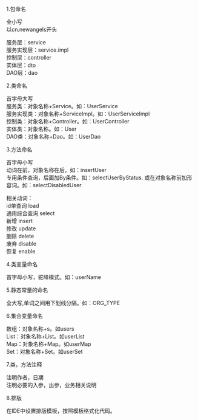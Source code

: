 1.包命名

全小写  
以cn.newangels开头

服务层：service  
服务实现层：service.impl  
控制层：controller  
实体层：dto  
DAO层：dao  

2.类命名

首字母大写  
服务类：对象名称+Service。如：UserService  
服务实现类：对象名称+ServiceImpl。如：UserServiceImpl  
控制类：对象名称+Controller。如：UserController  
实体类：对象名称。如：User  
DAO类：对象名称+Dao。如：UserDao  

3.方法命名

首字母小写  
动词在前，对象名称在后。如：insertUser  
专用条件查询，后面加By条件。如：selectUserByStatus. 或在对象名称前加形容词。如：selectDisabledUser  

相关动词：  
id单查询 load  
通用综合查询 select  
新增 insert  
修改 update  
删除 delete  
废弃 disable  
恢复 enable  

4.类变量命名

首字母小写，驼峰模式。如：userName  

5.静态常量的命名

全大写,单词之间用下划线分隔。如：ORG_TYPE  

6.集合变量命名

数组：对象名称+s。如users  
List：对象名称+List。如userList  
Map：对象名称+Map。如userMap  
Set：对象名称+Set。如userSet  

7.类，方法注释

注明作者，日期  
注明必要的入参，出参，业务相关说明  

8.排版

在IDE中设置排版模板，按照模板格式化代码。  
